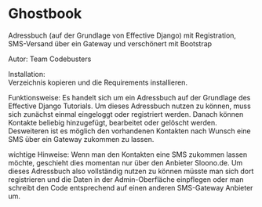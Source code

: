 Ghostbook
=========

Adressbuch (auf der Grundlage von Effective Django) mit Registration, SMS-Versand über ein Gateway und verschönert mit Bootstrap

Autor: 
Team Codebusters

Installation:   
Verzeichnis kopieren und die Requirements installieren.

Funktionsweise: 
Es handelt sich um ein Adressbuch auf der Grundlage des Effective Django Tutorials.
Um dieses Adressbuch nutzen zu können, muss sich zunächst einmal eingeloggt oder registriert werden.
Danach können Kontakte beliebig hinzugefügt, bearbeitet oder gelöscht werden.
Desweiteren ist es möglich den vorhandenen Kontakten nach Wunsch eine SMS über ein Gateway zukommen zu lassen.

wichtige Hinweise: 
Wenn man den Kontakten eine SMS zukommen lassen möchte, geschieht dies momentan nur über den Anbieter Sloono.de.
Um dieses Adressbuch also vollständig nutzen zu können müsste man sich dort registrieren und die Daten in der Admin-Oberfläche einpflegen
oder man schreibt den Code entsprechend auf einen anderen SMS-Gateway Anbieter um.
		
